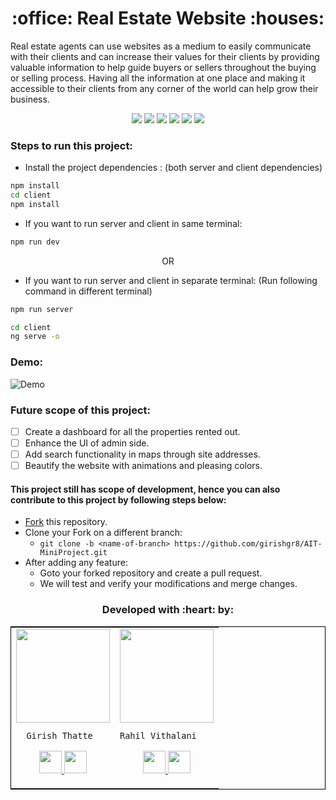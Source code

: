 <h1 align="center">:office: Real Estate Website :houses:</h1>

Real estate agents can use websites as a medium to easily communicate with their clients and can increase their values for their clients by providing valuable information to help guide buyers or sellers throughout the buying or selling process. Having all the information at one place and making it accessible to their clients from any corner of the world can help grow their business.


<div align="center">

[![](https://img.shields.io/badge/Made_with-NodeJS-green?style=for-the-badge&logo=javascript)](https://nodejs.org/en/ "NodeJS")
[![](https://img.shields.io/badge/Made_with-ExpressJS-white?style=for-the-badge&logo=express)](https://expressjs.com/ "ExpressJS")
[![](https://img.shields.io/badge/Made_with-Angular-red?style=for-the-badge&logo=angular)](https://angular.io/ "Angular")
[![](https://img.shields.io/badge/IDE-Visual_Studio_Code-blue?style=for-the-badge&logo=visual-studio-code)](https://code.visualstudio.com/ "Visual Studio Code IDE")
[![](https://img.shields.io/badge/Database-MongoDB-green?style=for-the-badge&logo=mongodb)](https://www.mongodb.com/ "MongoDB")
[![](https://img.shields.io/badge/Deployed_To-Heroku-indigo?style=for-the-badge&logo=heroku)](https://www.heroku.com/ "heroku")

</div>
 
### Steps to run this project:

- Install the project dependencies : (both server and client dependencies)

```bash
npm install
cd client
npm install
```

- If you want to run server and client in same terminal:
```bash
npm run dev
```
<p align="center"> OR </p>

- If you want to run server and client in separate terminal: (Run following command in different terminal)
```bash
npm run server
```

```bash
cd client
ng serve -o
```

### Demo:

![Demo](https://github.com/girishgr8/AIT-MiniProject/blob/main/demo.gif)

### Future scope of this project:

* [ ] Create a dashboard for all the properties rented out.
* [ ] Enhance the UI of admin side.
* [ ] Add search functionality in maps through site addresses.
* [ ] Beautify the website with animations and pleasing colors.

#### This project still has scope of development, hence you can also contribute to this project by following steps below:
* [Fork](https://github.com/girishgr8/AIT-MiniProject) this repository.
* Clone your Fork on a different branch:
	* `git clone -b <name-of-branch> https://github.com/girishgr8/AIT-MiniProject.git`
* After adding any feature:
	* Goto your forked repository and create a pull request.
	* We will test and verify your modifications and merge changes.

<h3 align="center"><b>Developed with :heart: by: </b></h3>

<table style="border:1px solid black;margin-left:auto;margin-right:auto;">  
<tr>
  <td>
    <img src="https://avatars.githubusercontent.com/u/43734717?v=4" width="150" height="150"/>     
      
      Girish Thatte
  <p align="center">
    <a href = "https://github.com/girishgr8">
      <img src = "http://www.iconninja.com/files/241/825/211/round-collaboration-social-github-code-circle-network-icon.svg" width="36" height = "36"/>
    </a>
    <a href = "https://www.linkedin.com/in/girish-thatte/">
      <img src = "http://www.iconninja.com/files/863/607/751/network-linkedin-social-connection-circular-circle-media-icon.svg" width="36" height="36"/>
    </a>
  </p>
  </td>
  
  <td>
    <img align='center' src="https://avatars.githubusercontent.com/u/50208162?v=4" width="150" height="150">
     
    Rahil Vithalani
  <p align="center">
    <a href = "https://github.com/RahilV">
      <img src = "http://www.iconninja.com/files/241/825/211/round-collaboration-social-github-code-circle-network-icon.svg" width="36" height = "36"/>
    </a>
    <a href = "https://www.linkedin.com/in/rahil-vithalani-82373415b/">
      <img src = "http://www.iconninja.com/files/863/607/751/network-linkedin-social-connection-circular-circle-media-icon.svg" width="36" height="36"/>
    </a>
    </p>
  </td>
</tr>
</table>
